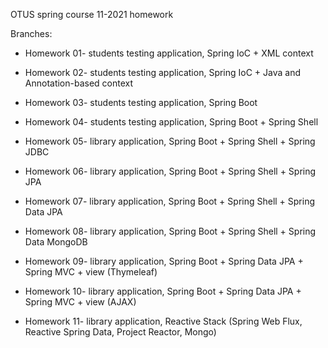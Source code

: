 OTUS spring course 11-2021 homework

Branches:
- Homework 01- students testing application, Spring IoC + XML context
- Homework 02- students testing application, Spring IoC + Java and Annotation-based context
- Homework 03- students testing application, Spring Boot
- Homework 04- students testing application, Spring Boot + Spring Shell

- Homework 05- library application, Spring Boot + Spring Shell + Spring JDBC
- Homework 06- library application, Spring Boot + Spring Shell + Spring JPA
- Homework 07- library application, Spring Boot + Spring Shell + Spring Data JPA
- Homework 08- library application, Spring Boot + Spring Shell + Spring Data MongoDB

- Homework 09- library application, Spring Boot + Spring Data JPA + Spring MVC + view (Thymeleaf)
- Homework 10- library application, Spring Boot + Spring Data JPA + Spring MVC + view (AJAX)
- Homework 11- library application, Reactive Stack (Spring Web Flux, Reactive Spring Data, Project Reactor, Mongo)
